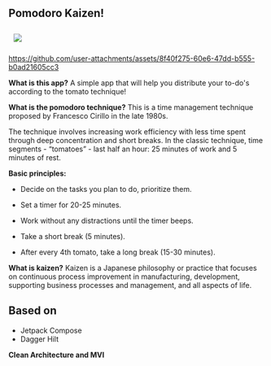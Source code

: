 ## Pomodoro Kaizen!
<img src="https://github.com/user-attachments/assets/186889f6-adc8-4037-8e21-3f12b4ba7c24" align="start"
width="match_parent" hspace="10" vspace="10">
<div id="header" align="start">

https://github.com/user-attachments/assets/8f40f275-60e6-47dd-b555-b0ad21605cc3

</div>


**What is this app?**
A simple app that will help you distribute your to-do's according to the tomato technique!

**What is the pomodoro technique?**
This is a time management technique proposed by Francesco Cirillo in the late 1980s.  

The technique involves increasing work efficiency with less time spent through deep concentration and short breaks. In the classic technique, time segments - “tomatoes” - last half an hour: 25 minutes of work and 5 minutes of rest.

**Basic principles:**

- Decide on the tasks you plan to do, prioritize them.

- Set a timer for 20-25 minutes.

- Work without any distractions until the timer beeps.

- Take a short break (5 minutes).

- After every 4th tomato, take a long break (15-30 minutes).

**What is kaizen?**
Kaizen is a Japanese philosophy or practice that focuses on continuous process improvement in manufacturing, development, supporting business processes and management, and all aspects of life.

## Based on

- Jetpack Compose
- Dagger Hilt

**Clean Architecture and MVI**









